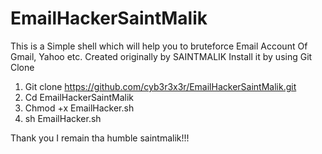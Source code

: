 # EmailHackerSaintMalik

This is a Simple shell which will help you to bruteforce Email Account Of Gmail, Yahoo etc. Created originally by SAINTMALIK
Install it by using Git Clone
1. Git clone https://github.com/cyb3r3x3r/EmailHackerSaintMalik.git
2. Cd EmailHackerSaintMalik
3. Chmod +x EmailHacker.sh
4. sh EmailHacker.sh

Thank you I remain tha humble saintmalik!!! 
